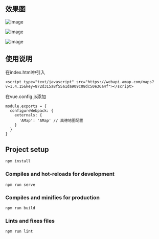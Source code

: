## 效果图
![image](https://zechao-resources.oss-cn-shanghai.aliyuncs.com/tempfile/map/index.png)

![image](https://zechao-resources.oss-cn-shanghai.aliyuncs.com/tempfile/map/index2.png)

![image](https://zechao-resources.oss-cn-shanghai.aliyuncs.com/tempfile/map/index3.png)

## 使用说明
在index.html中引入 
```
<script type="text/javascript" src="https://webapi.amap.com/maps?v=1.4.15&key=872d315a8f55a1da909c08dc50e36a4f"></script>
```
在vue.config.js添加
```
module.exports = {
  configureWebpack: {
    externals: {
      'AMap': 'AMap' // 高德地图配置
    }
  }
}
```
## Project setup
```
npm install
```

### Compiles and hot-reloads for development
```
npm run serve
```

### Compiles and minifies for production
```
npm run build
```

### Lints and fixes files
```
npm run lint
```
